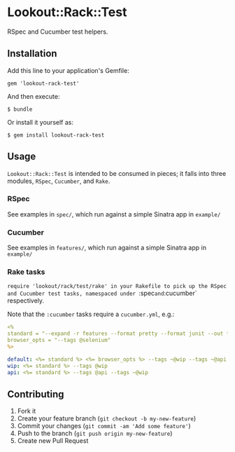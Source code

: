 # Lookout::Rack::Test

RSpec and Cucumber test helpers.

## Installation

Add this line to your application's Gemfile:

    gem 'lookout-rack-test'

And then execute:

    $ bundle

Or install it yourself as:

    $ gem install lookout-rack-test

## Usage

`Lookout::Rack::Test` is intended to be consumed in pieces; it falls into three
modules, `RSpec`, `Cucumber`, and `Rake`.

### RSpec
See examples in `spec/`, which run against a simple Sinatra app in `example/`

### Cucumber
See examples in `features/`, which run against a simple Sinatra app in `example/`

### Rake tasks
  `require 'lookout/rack/test/rake' in your Rakefile to pick up the RSpec and
Cucumber test tasks, namespaced under `:spec` and `:cucumber` respectively.

Note that the `:cucumber` tasks require a `cucumber.yml`, e.g.: 

```yml
<%
standard = "--expand -r features --format pretty --format junit --out features/reports"
browser_opts = "--tags @selenium"
%>

default: <%= standard %> <%= browser_opts %> --tags ~@wip --tags ~@api
wip: <%= standard %> --tags @wip
api: <%= standard %> --tags @api --tags ~@wip
```

## Contributing

1. Fork it
2. Create your feature branch (`git checkout -b my-new-feature`)
3. Commit your changes (`git commit -am 'Add some feature'`)
4. Push to the branch (`git push origin my-new-feature`)
5. Create new Pull Request

